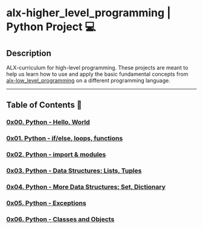 # alx-higher_level_programming | Python Project :computer:

## Description
ALX-curriculum for high-level programming. These projects are meant to help us learn how to use and apply the basic fundamental concepts from [alx-low_level_programming](./https://github.com/bedzon94/alx-low_level_programming) on a different programming language.

---
## Table of Contents :open_file_folder:

### [0x00. Python - Hello, World](./0x00-python-hello_world)

### [0x01. Python - if/else, loops, functions](./0x01-python-if_else_loops_functions)

### [0x02. Python - import & modules](./0x02-python-import_modules)

### [0x03. Python - Data Structures: Lists, Tuples](./0x03-python-data_structures)

### [0x04. Python - More Data Structures: Set, Dictionary](./0x04-python-more_data_structures)

### [0x05. Python - Exceptions](./0x05-python-exceptions)

### [0x06. Python - Classes and Objects](./0x06-python-classes)
